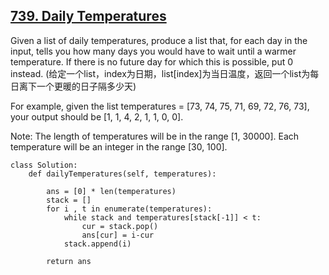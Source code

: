 ## [739. Daily Temperatures](https://leetcode.com/problems/daily-temperatures/description/)

Given a list of daily temperatures, produce a list that, for each day in the input, tells you how many days you would have to wait until a warmer temperature. If there is no future day for which this is possible, put 0 instead. (给定一个list，index为日期，list[index]为当日温度，返回一个list为每日离下一个更暖的日子隔多少天)

For example, given the list temperatures = [73, 74, 75, 71, 69, 72, 76, 73], your output should be [1, 1, 4, 2, 1, 1, 0, 0].

Note: The length of temperatures will be in the range [1, 30000]. Each temperature will be an integer in the range [30, 100].

```
class Solution:
    def dailyTemperatures(self, temperatures):
		
        ans = [0] * len(temperatures)
        stack = []
        for i , t in enumerate(temperatures):
            while stack and temperatures[stack[-1]] < t:
                cur = stack.pop()
                ans[cur] = i-cur
            stack.append(i)
        
        return ans
```
